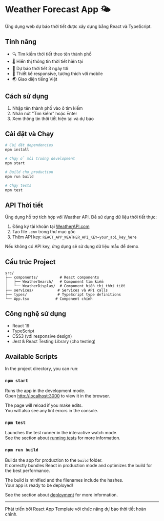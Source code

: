 # Weather Forecast App 🌤️

Ứng dụng web dự báo thời tiết được xây dựng bằng React và TypeScript.

## Tính năng

- 🔍 Tìm kiếm thời tiết theo tên thành phố
- 🌡️ Hiển thị thông tin thời tiết hiện tại
- 📅 Dự báo thời tiết 3 ngày tới
- 📱 Thiết kế responsive, tương thích với mobile
- 🌏 Giao diện tiếng Việt

## Cách sử dụng

1. Nhập tên thành phố vào ô tìm kiếm
2. Nhấn nút "Tìm kiếm" hoặc Enter
3. Xem thông tin thời tiết hiện tại và dự báo

## Cài đặt và Chạy

```bash
# Cài đặt dependencies
npm install

# Chạy ở môi trường development
npm start

# Build cho production
npm run build

# Chạy tests
npm test
```

## API Thời tiết

Ứng dụng hỗ trợ tích hợp với Weather API. Để sử dụng dữ liệu thời tiết thực:

1. Đăng ký tài khoản tại [WeatherAPI.com](https://www.weatherapi.com/)
2. Tạo file `.env` trong thư mục gốc
3. Thêm API key: `REACT_APP_WEATHER_API_KEY=your_api_key_here`

Nếu không có API key, ứng dụng sẽ sử dụng dữ liệu mẫu để demo.

## Cấu trúc Project

```
src/
├── components/          # React components
│   ├── WeatherSearch/   # Component tìm kiếm
│   └── WeatherDisplay/  # Component hiển thị thời tiết
├── services/           # Services và API calls
├── types/              # TypeScript type definitions
└── App.tsx            # Component chính
```

## Công nghệ sử dụng

- React 19
- TypeScript
- CSS3 (với responsive design)
- Jest & React Testing Library (cho testing)

## Available Scripts

In the project directory, you can run:

### `npm start`

Runs the app in the development mode.\
Open [http://localhost:3000](http://localhost:3000) to view it in the browser.

The page will reload if you make edits.\
You will also see any lint errors in the console.

### `npm test`

Launches the test runner in the interactive watch mode.\
See the section about [running tests](https://facebook.github.io/create-react-app/docs/running-tests) for more information.

### `npm run build`

Builds the app for production to the `build` folder.\
It correctly bundles React in production mode and optimizes the build for the best performance.

The build is minified and the filenames include the hashes.\
Your app is ready to be deployed!

See the section about [deployment](https://facebook.github.io/create-react-app/docs/deployment) for more information.

---

Phát triển bởi React App Template với chức năng dự báo thời tiết hoàn chỉnh.
